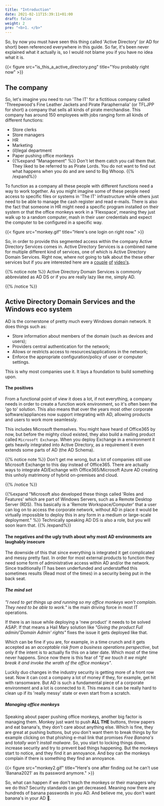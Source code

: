 ```yaml
---
title: "Introduction"
date: 2021-02-11T15:39:11+01:00
draft: false
weight: 2
pre: "<b>1. </b>"
---
```


So, by now you must have seen this thing called 'Active Directory' (or AD for short) been referenced everywhere in this guide. So far, it's been never explained what it actually is, so I would not blame you if you have no idea what it is.

{{< figure src="is_this_a_active_directory.png" title="You probably right now" >}}

## The company

So, let's imagine you need to run 'The IT' for a fictitious company called 'Threepwood's Fine Leather Jackets and Pirate Paraphernalia' (or TFLJPP for short) a company that sells all kinds of pirate merchandise. This company has around 150 employees with jobs ranging form all kinds of different functions:

- Store clerks
- Store managers
- HR
- Marketing
- (il)legal department
- Paper pushing office monkeys
- {{%expand "Management" %}} Don't let them catch you call them that. They liked to be referred to as Pirate Lords. You do not want to find out what happens when you do and are send to Big Whoop. {{% /expand%}}

To function as a company all these people with different functions need a way to work together. As you might imagine some of these people need access to specific files or systems in 'The IT' infrastructure while others just need to be able to manage the cash register and read e-mails. There is also the fact that someone in HR might need a specific program installed on their system or that the office monkeys work in a 'Flexspace', meaning they just walk up to a random computer, mash in their user credentials and expect the computer to be configured in a specific way.

{{< figure src="monkey.gif" title="Here's one login on right now." >}}

So, in order to provide this segmented access within the company Active Directory Services comes in. Active Directory Services is a combined name for multiple different kind of services, one of which is Active Directory Domain Services. Right now, where not going to talk about the these other services but if you are interested here are a [couple](https://www.youtube.com/watch?v=J8y4G0dD-hg) [of](https://www.youtube.com/watch?v=ewn6TaG5GDg) [video's](https://www.youtube.com/watch?v=x0HXDL7i0Wo).

{{% notice note %}}
Active Directory Domain Services is commonly abbreviated as AD DS or if you are really lazy like me, simply AD.

{{% /notice %}}

## Active Directory Domain Services and the Windows eco system

AD is the cornerstone of pretty much every Windows domain network. It does things such as:

- Store information about members of the domain (such as devices and users);
- Providers central authentication for the network;
- Allows or restricts access to resources/applications in the network;
- Enforce the appropriate configuration/policy of user or computer settings.

This is why most companies use it. It lays a foundation to build something upon.

#### The positives

From a functional point of view it does a lot, if not everything, a company needs in order to create a function work environment, so it's often been the 'go to' solution. This also means that over the years most other corporate software/appliances now support integrating with AD, allowing products and users to work more seamlessly.

This includes Microsoft themselves. You might have heard of Office365 by now, but before the mighty cloud existed, they also build a mailing product called `Microsoft Exchange`. When you deploy Exchange in a environment it gets heavily integrated into Active Directory, as a requirement it even extends some parts of AD (the AD Schema).

{{% notice note %}}
Don't get me wrong, but a lot of companies still use Microsoft Exchange to this day instead of Office365. There are actually ways to integrate AD/Exchange with Office365/Microsoft Azure AD creating this unholy matrimony of hybrid on-premises and cloud.

{{% /notice %}}

{{%expand "Microsoft also developed these things called 'Roles and Features' which are part of Windows Servers, such as a Remote Desktop Server (RDS). This basically is a 'Remote Workspace/Computer' that a user can log on to access the corporate network, without AD in place it would be virtually impossible to deploy this in any form in a medium or large-scale deployment." %}} Technically speaking AD DS is also a role, but you will soon learn that. {{% /expand%}}

#### The negatives and the ugly truth about why most AD environments are laughably insecure

The downside of this that since everything is integrated it get complicated and messy pretty fast. In order for most external products to function they need some form of administrative access within AD and/or the network. Since traditionally IT has been underfunded and understaffed this sometimes results (Read most of the times) in a security being put in the back seat.

##### The mind set

*"I need to get things up and running so my office monkeys won't complain. They need to be able to work."* is the main driving force in most IT operations.

If there is an issue while deploying a 'new product' it needs to be solved ASAP. If that means a Hail Mary solution like *"Giving the product Full admin/'Domain Admin' rights"* fixes the issue it gets deployed like that.

Which can be fine if you are, for example, in a time crunch and it gets accepted as an *acceptable risk from a business operations perspective*, but only if the intent is to actually fix this on a later date. Which most of the time never happens. Since now there is this fear of *"If we touch it we might break it and invoke the wrath of the office monkeys"*.

Luckily duo changes in the industry security is getting more of a front row seat. Now it can cost a company a lot of money if they, for example, get hit with ransomware. But AD is such a fundamental piece of a corporate environment and a lot is connected to it. This means it can be really hard to clean up if its 'really messy' state or even start from a scratch.

##### Managing office monkeys

Speaking about paper pushing office monkeys, another big factor is managing them. Monkey just want to push **ALL THE** buttons, throw papers and eat banana's, they don't care about anything else. Which is fine, they are great at pushing buttons, but you don't want them to break things by for example clicking on that phishing e-mail link that promises *Free Banana's* and *totally won't install malware*. So, you start to locking things down, increase security and try to prevent bad things happening. But the monkeys start to notice, and they find it an annoyance. And boy can the monkeys complain if there is something they find an annoyance.

{{< figure src="monkey2.gif" title="Here's one after finding out he can't use 'Banana2021' as its password anymore." >}}

So, what can happen if we don't teach the monkeys or their managers why we do this? Security standards can get decreased. Meaning now there are hundreds of banana passwords in you AD. And believe me, you don't want banana's in your AD 🍌.
